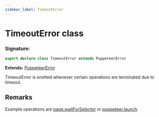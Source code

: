 ```yaml
---
sidebar_label: TimeoutError
---
```


# TimeoutError class

### Signature:

```typescript
export declare class TimeoutError extends PuppeteerError
```

**Extends:** [PuppeteerError](./puppeteer.puppeteererror.md)

TimeoutError is emitted whenever certain operations are terminated due to timeout.

## Remarks

Example operations are [page.waitForSelector](./puppeteer.page.waitforselector.md) or [puppeteer.launch](./puppeteer.puppeteernode.launch.md).

